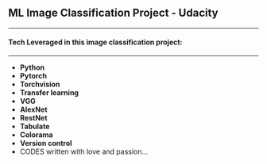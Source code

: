 ## ML Image Classification Project - Udacity

---

#### Tech Leveraged in this image classification project:

---

- **Python**
- **Pytorch**
- **Torchvision**
- **Transfer learning**
- **VGG**
- **AlexNet**
- **RestNet**
- **Tabulate**
- **Colorama**
- **Version control**
- CODES written with love and passion...
